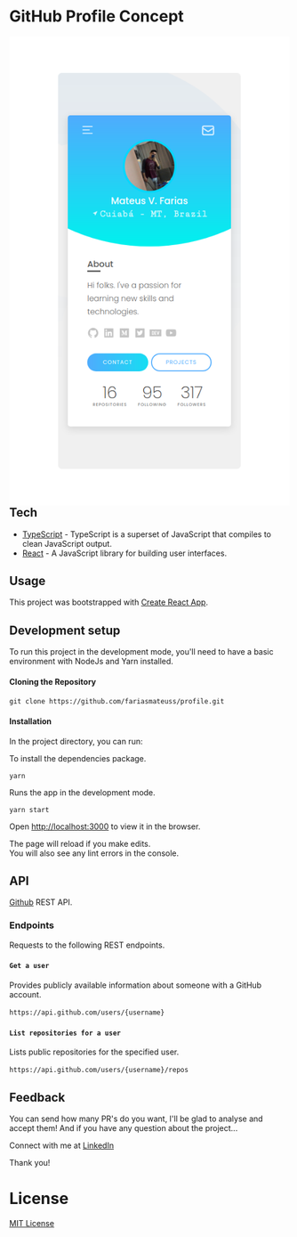 # GitHub Profile Concept

<p>
  <a aria-label="Hosting with Vercel" href="https://fariasmateuss.vercel.app/">
    <img src="docs/resources/thumbnail.png" align="right" />
  </a>
</p>

## Tech

- [TypeScript](https://github.com/microsoft/TypeScript) - TypeScript is a superset of JavaScript that compiles to clean JavaScript output.
- [React](https://reactjs.org) - A JavaScript library for building user interfaces.

## Usage

This project was bootstrapped with [Create React App](https://create-react-app.dev/docs/getting-started/#creating-a-typescript-app).

## Development setup

To run this project in the development mode, you'll need to have a basic environment with NodeJs and Yarn installed.

#### Cloning the Repository

```
git clone https://github.com/fariasmateuss/profile.git
```

#### Installation

In the project directory, you can run:

To install the dependencies package.

```
yarn
```

Runs the app in the development mode.

```
yarn start
```

Open [http://localhost:3000](http://localhost:3000) to view it in the browser.

The page will reload if you make edits.<br>
You will also see any lint errors in the console.

## API

[Github](https://developer.github.com/v3/) REST API.

### Endpoints

Requests to the following REST endpoints.

#### `Get a user`

Provides publicly available information about someone with a GitHub account.

`https://api.github.com/users/{username}`

#### `List repositories for a user`

Lists public repositories for the specified user.

`https://api.github.com/users/{username}/repos`

## Feedback

You can send how many PR's do you want, I'll be glad to analyse and accept them! And if you have any question about the project...

Connect with me at [LinkedIn](https://www.linkedin.com/in/fariasmateuss/)

Thank you!

# License

[MIT License](/LICENSE)
